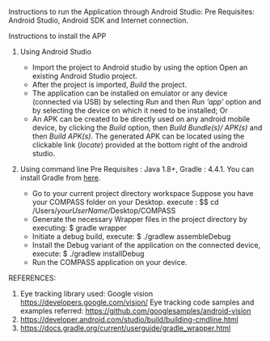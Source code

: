 Instructions to run the Application through Android Studio: 
Pre Requisites: Android Studio, Android SDK and Internet connection.

Instructions to install the APP
1. Using Android Studio
    - Import the project to Android studio by using the option Open an existing Android Studio project.
    - After the project is imported, *Build* the project.
    - The application can be installed on emulator or any device (connected via USB) by selecting *Run* and then *Run ‘app’* option and by selecting the device on which it need to be installed; Or
    - An APK can be created to be directly used on any android mobile device, by clicking the *Build* option, then *Build Bundle(s)/ APK(s)* and then *Build APK(s)*. The generated APK can be located using the clickable link (*locate*) provided at the bottom right of the android studio.

2. Using command line
    Pre Requisites : Java 1.8+, Gradle : 4.4.1.
    You can install Gradle from [here](https://gradle.org/install/).
    - Go to your current project directory workspace
        Suppose you have your COMPASS folder on your Desktop.
        execute : $$ cd /Users/*yourUserName*/Desktop/COMPASS
    - Generate the necessary Wrapper files in the project directory by executing: $ gradle wrapper
    - Initiate a debug build, execute:  $ ./gradlew assembleDebug
    - Install the Debug variant of the application on the connected device, execute: $ ./gradlew installDebug
    - Run the COMPASS application on your device.


REFERENCES:

1. Eye tracking library used: Google vision
https://developers.google.com/vision/
Eye tracking code samples and examples referred:
https://github.com/googlesamples/android-vision
2. https://developer.android.com/studio/build/building-cmdline.html
3. https://docs.gradle.org/current/userguide/gradle_wrapper.html
